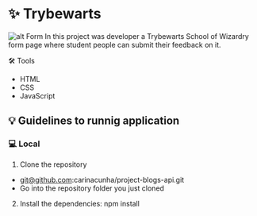 # :sparkles: Trybewarts #
![alt Form](db.png "Form Trybewarts")
In this project was developer a Trybewarts School of Wizardry form page where student people can submit their feedback on it.

🛠 Tools
- HTML
- CSS
- JavaScript

## :bulb: Guidelines to runnig application ##
### :computer: Local ###
1. Clone the repository 
  - git@github.com:carinacunha/project-blogs-api.git
  - Go into the repository folder you just cloned
2. Install the dependencies: npm install
